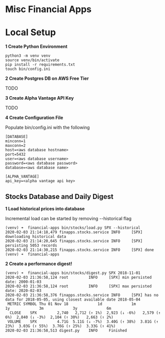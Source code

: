 # Misc Financial Apps

# Local Setup

**1 Create Python Environment**
```
python3 -m venv venv
source venv/bin/activate
pip install -r requirements.txt
touch bin/config.ini
```

**2 Create Postgres DB on AWS Free Tier**

TODO

**3 Create Alpha Vantage API Key**

TODO

**4 Create Configuration File**

Populate bin/config.ini with the following

```
[DATABASE]
minconn=1
maxconn=2
host=<aws database hostname>
port=5432
user=<aws database username>
password=<aws database password>
database=<aws database name>

[ALPHA_VANTAGE]
api_key=<alpha vantage api key>
```

## Stocks Database and Daily Digest

**1 Load historical prices into database**

Incremental load can be started by removing --historical flag

```
(venv) ➜  financial-apps bin/stocks/load.py SPX --historical
2020-02-03 21:14:18,479 finapps.stocks.service INFO     [SPX] downloading historical data
2020-02-03 21:14:20,645 finapps.stocks.service INFO     [SPX] persisting 5053 records
2020-02-03 21:14:30,215 finapps.stocks.service INFO     [SPX] done
(venv) ➜  financial-apps 
```

**2 Create a performance digest!**

```
(venv) ➜  financial-apps bin/stocks/digest.py SPX 2018-11-01
2020-02-03 21:36:58,124 root         INFO     [SPX] min persisted date: 2000-01-03
2020-02-03 21:36:58,124 root         INFO     [SPX] max persisted date: 2020-02-03
2020-02-03 21:36:58,376 finapps.stocks.service INFO     [SPX] has no data for 2018-05-05, using closest available date 2018-05-04
 METRIC SYMBOL Thu 01 Nov 18             1d             1m             1y             3m             3y             6m
  CLOSE    SPX         2,740   2,712 (↑ 1%)  2,923 (↓ -6%)   2,579 (↑ 6%)  2,840 (↓ -3%)  2,104 (↑ 30%)   2,663 (↑ 2%)
 VOLUME    SPX         4.71G  5.11G (↓ -7%)  3.40G (↑ 38%)  3.81G (↑ 23%)  3.03G (↑ 55%)  3.76G (↑ 25%)  3.33G (↑ 41%)
2020-02-03 21:36:58,513 digest.py    INFO     Finished

```
